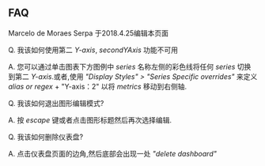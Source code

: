 ## FAQ

Marcelo de Moraes Serpa 于2018.4.25编辑本页面

Q. 我该如何使用第二 *Y-axis*, *secondYAxis* 功能不可用

A. 您可以通过单击图表下方图例中 *series* 名称左侧的彩色线将任何 *series* 切换到第二 *Y-axis*.或者,使用 *"Display Styles" > "Series Specific overrides"* 来定义 *alias or regex* + "Y-axis：2" 以将 *metrics* 移动到右侧轴. 

Q. 我该如何退出图形编辑模式?

A. 按 *escape* 键或者点击图形标题然后再次选择编辑.

Q. 我该如何删除仪表盘?

A. 点击仪表盘页面的边角,然后底部会出现一处 *"delete dashboard"*
